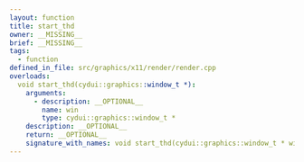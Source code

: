```yaml
---
layout: function
title: start_thd
owner: __MISSING__
brief: __MISSING__
tags:
  - function
defined_in_file: src/graphics/x11/render/render.cpp
overloads:
  void start_thd(cydui::graphics::window_t *):
    arguments:
      - description: __OPTIONAL__
        name: win
        type: cydui::graphics::window_t *
    description: __OPTIONAL__
    return: __OPTIONAL__
    signature_with_names: void start_thd(cydui::graphics::window_t * win)
---
```

